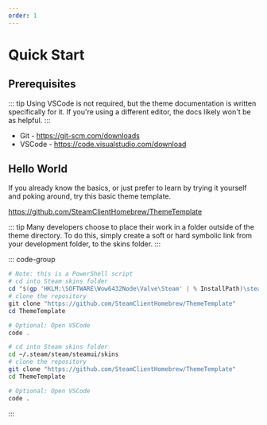 ```yaml
---
order: 1
---
```


# Quick Start

## Prerequisites

::: tip
Using VSCode is not required, but the theme documentation is written specifically for it. If you're using a different editor, the docs likely won't be as helpful.
:::

-   Git - https://git-scm.com/downloads
-   VSCode - https://code.visualstudio.com/download

## Hello World

If you already know the basics, or just prefer to learn by trying it yourself and poking around, try this basic theme template.

https://github.com/SteamClientHomebrew/ThemeTemplate

::: tip
Many developers choose to place their work in a folder outside of the theme directory.
To do this, simply create a soft or hard symbolic link from your development folder, to the skins folder.
:::

::: code-group

```powershell [Windows]
# Note: this is a PowerShell script
# cd into Steam skins folder
cd "$(gp 'HKLM:\SOFTWARE\Wow6432Node\Valve\Steam' | % InstallPath)\steamui\skins"
# clone the repository
git clone "https://github.com/SteamClientHomebrew/ThemeTemplate"
cd ThemeTemplate

# Optional: Open VSCode
code .
```

```bash [Linux]
# cd into Steam skins folder
cd ~/.steam/steam/steamui/skins
# clone the repository
git clone "https://github.com/SteamClientHomebrew/ThemeTemplate"
cd ThemeTemplate

# Optional: Open VSCode
code .
```

:::
